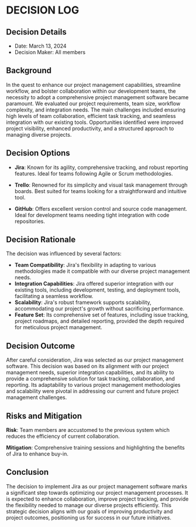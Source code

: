 # DECISION LOG

## Decision Details
- Date: March 13, 2024
- Decision Maker: All members

## Background
In the quest to enhance our project management capabilities, streamline workflow, and bolster collaboration within our development teams, the necessity to adopt a comprehensive project management software became paramount. We evaluated our project requirements, team size, workflow complexity, and integration needs. The main challenges included ensuring high levels of team collaboration, efficient task tracking, and seamless integration with our existing tools. Opportunities identified were improved project visibility, enhanced productivity, and a structured approach to managing diverse projects.

## Decision Options

- **Jira**: Known for its agility, comprehensive tracking, and robust reporting features. Ideal for teams following Agile or Scrum methodologies.

- **Trello**: Renowned for its simplicity and visual task management through boards. Best suited for teams looking for a straightforward and intuitive tool.

- **GitHub**: Offers excellent version control and source code management. Ideal for development teams needing tight integration with code repositories.

## Decision Rationale
The decision was influenced by several factors:
- **Team Compatibility**: Jira's flexibility in adapting to various methodologies made it compatible with our diverse project management needs.
- **Integration Capabilities**: Jira offered superior integration with our existing tools, including development, testing, and deployment tools, facilitating a seamless workflow.
- **Scalability**: Jira's robust framework supports scalability, accommodating our project's growth without sacrificing performance.
- **Feature Set**: Its comprehensive set of features, including issue tracking, project roadmaps, and detailed reporting, provided the depth required for meticulous project management.

## Decision Outcome
After careful consideration, Jira was selected as our project management software. This decision was based on its alignment with our project management needs, superior integration capabilities, and its ability to provide a comprehensive solution for task tracking, collaboration, and reporting. Its adaptability to various project management methodologies and scalability were pivotal in addressing our current and future project management challenges.

## Risks and Mitigation
**Risk**: Team members are accustomed to the previous system which reduces the efficiency of current collaboration.

**Mitigation**: Comprehensive training sessions and highlighting the benefits of Jira to enhance buy-in.

## Conclusion
The decision to implement Jira as our project management software marks a significant step towards optimizing our project management processes. It is expected to enhance collaboration, improve project tracking, and provide the flexibility needed to manage our diverse projects efficiently. This strategic decision aligns with our goals of improving productivity and project outcomes, positioning us for success in our future initiatives.
